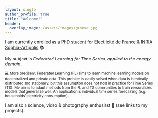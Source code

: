 ```yaml
---
layout: single
author_profile: true
title: "Welcome!"
header:
  overlay_image: /assets/images/geneve.jpg
---
```


I am currently enrolled as a PhD student for [Electricité de France](https://www.edf.fr/groupe-edf/inventer-l-avenir-de-l-energie/r-d-un-savoir-faire-mondial) & [INRIA Sophia-Antipolis](https://team.inria.fr/neo/presentation/#:~:text=NEO%20is%20a%20team%20of%20Inria%E2%80%99s%20research%20center,in%20January%202017%20and%20follows%20Inria%E2%80%99s%20project-team%20MAESTRO.) 📚

My subject is *Federated Learning for Time Series, applied to the energy demain*.

<sub>💻 More precisely: Federated Learning (FL) aims to learn machine learning models on decentralized and private data. This problem is easily solved when data is identically distributed and stationary, but this assumption does not hold in practice for Time Series (TS). My aim is to adapt methods from the FL and TS communities to train personalized models that generalize well. An application is individual time series forecasting (e.g. households' electricity consumption). </sub><br>

I am also a science, video & photography enthusiast 🎥 (see links to my projects).
